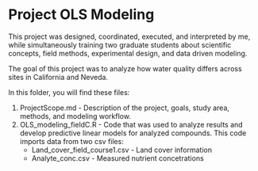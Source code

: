 # Project OLS Modeling

This project was designed, coordinated, executed, and interpreted by me, while simultaneously training two graduate students about scientific concepts, field methods, 
experimental design, and data driven modeling.

The goal of this project was to analyze how water quality differs across sites in California and Neveda. 

In this folder, you will find these files:
1) ProjectScope.md  -  Description of the project, goals, study area, methods, and modeling workflow. 
2) OLS_modeling_fieldC.R  -  Code that was used to analyze results and develop predictive linear models for analyzed compounds.
   This code imports data from two csv files:
      - Land_cover_field_course1.csv  -  Land cover information
      - Analyte_conc.csv  -  Measured nutrient concetrations
